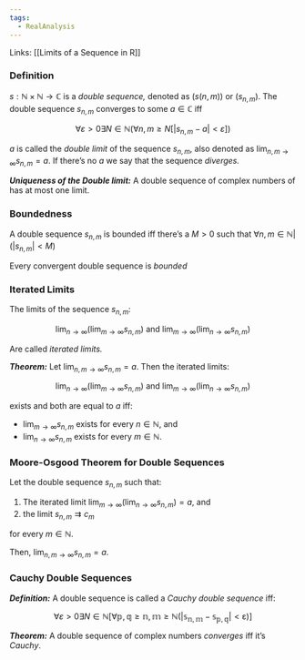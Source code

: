 ```yaml
---
tags:
  - RealAnalysis
---
```

Links: [[Limits of a Sequence in R]]

### Definition
$s: \mathbb{N}\times\mathbb{N}\to\mathbb{C}$ is a _double sequence,_ denoted as $(s(n, m))$ or $(s_{n,m})$. The double sequence $s_{n,m}$ converges to some $a \in\mathbb{C}$ iff

$$ \forall\varepsilon>0\exists N\in\mathbb{N}(\forall n, m\geq N [\left|s_{n,m} -a \right|<\varepsilon]) $$

$a$ is called the _double limit_ of the sequence $s_{n,m}$, also denoted as $\lim_{n,m\to\infty} s_{n,m} = a$. If there’s no $a$ we say that the sequence _diverges._

_**Uniqueness of the Double limit:**_ A double sequence of complex numbers of has at most one limit.

### Boundedness

A double sequence $s_{n,m}$ is bounded iff there’s a $M > 0$ such that $\forall n,m\in\mathbb{N}|(|s_{n,m}| < M)$

Every convergent double sequence is _bounded_

### Iterated Limits

The limits of the sequence $s_{n,m}$:

$$ \lim_{n\to\infty}\left(\lim_{m\to\infty} s_{n,m}\right) \text{ and } \lim_{m\to\infty}\left(\lim_{n\to\infty} s_{n,m}\right) $$

Are called _iterated limits._

_**Theorem:**_ Let $\lim_{n,m\to\infty} s_{n,m} = a$. Then the iterated limits:

$$ \lim_{n\to\infty}\left(\lim_{m\to\infty} s_{n,m}\right) \text{ and } \lim_{m\to\infty}\left(\lim_{n\to\infty} s_{n,m}\right) $$

exists and both are equal to $a$ iff:

- $\lim_{m\to\infty} s_{n,m}$ exists for every $n\in\mathbb{N}$, and
- $\lim_{n\to\infty} s_{n,m}$ exists for every $m\in\mathbb{N}$.

### Moore-Osgood Theorem for Double Sequences

Let the double sequence $s_{n,m}$ such that:

1. The iterated limit $\lim_{m\to\infty}\left(\lim_{n\to\infty} s_{n,m}\right)= a$, and
2. the limit $s_{n,m}\rightrightarrows c_m$

for every $m \in\mathbb{N}$.

Then, $\lim_{n,m\to\infty} s_{n,m} = a$.

### Cauchy Double Sequences

_**Definition:**_ A double sequence is called a _Cauchy double sequence_ iff:

$$ \forall\varepsilon>0\exists N\in\mathbb{N[\forall p,q\geq n,m\geq N(\left|s_{n,m} -s_{p,q} \right| <\varepsilon)]} $$

_**Theorem:**_ A double sequence of complex numbers _converges_ iff it’s _Cauchy_.